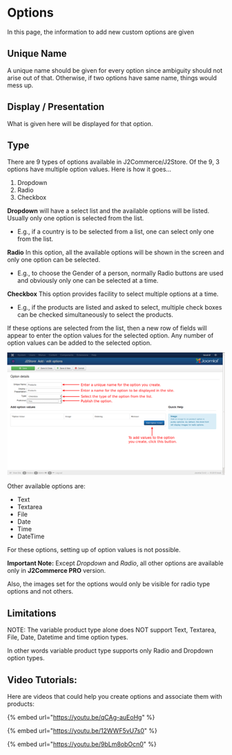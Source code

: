 # Options

In this page, the information to add new custom options are given

## Unique Name <a href="#unique-name" id="unique-name"></a>

A unique name should be given for every option since ambiguity should not arise out of that. Otherwise, if two options have same name, things would mess up.

## Display / Presentation <a href="#display--presentation" id="display--presentation"></a>

What is given here will be displayed for that option.

## Type <a href="#type" id="type"></a>

There are 9 types of options available in J2Commerce/J2Store. Of the 9, 3 options have multiple option values. Here is how it goes…

1. Dropdown
2. Radio
3. Checkbox

**Dropdown** will have a select list and the available options will be listed. Usually only one option is selected from the list.

* E.g., if a country is to be selected from a list, one can select only one from the list.

**Radio** In this option, all the available options will be shown in the screen and only one option can be selected.

* E.g., to choose the Gender of a person, normally Radio buttons are used and obviously only one can be selected at a time.

**Checkbox** This option provides facility to select multiple options at a time.

* E.g., if the products are listed and asked to select, multiple check boxes can be checked simultaneously to select the products.

If these options are selected from the list, then a new row of fields will appear to enter the option values for the selected option. Any number of option values can be added to the selected option.

![Option of the type checkbox](https://raw.githubusercontent.com/j2store/doc-images/master/catalog/options/options-checkbox.png)

Other available options are:

* Text
* Textarea
* File
* Date
* Time
* DateTime

For these options, setting up of option values is not possible.

**Important Note:** Except _Dropdown_ and _Radio_, all other options are available only in **J2Commerce PRO** version.

Also, the images set for the options would only be visible for radio type options and not others.

## Limitations <a href="#limitations" id="limitations"></a>

NOTE: The variable product type alone does NOT support Text, Textarea, File, Date, Datetime and time option types.

In other words variable product type supports only Radio and Dropdown option types.

## Video Tutorials: <a href="#video-tutorials" id="video-tutorials"></a>

Here are videos that could help you create options and associate them with products:

{% embed url="https://youtu.be/qCAg-auEoHg" %}

{% embed url="https://youtu.be/12WWF5vU7s0" %}

{% embed url="https://youtu.be/9bLm8obOcn0" %}
